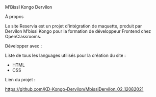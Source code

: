 M’BissI Kongo Dervilon  

À propos

Le site Reservia est un projet d'intégration de maquette, produit  par Dervilon M’bissi Kongo  pour la formation de développeur  Frontend chez OpenClassrooms.

Développer avec :

Liste de tous les languages utilisés pour la création du site :

* HTML
* CSS


Lien du projet : 

https://github.com/KD-Kongo-Dervilon/MbissiDervilon_02_12082021
